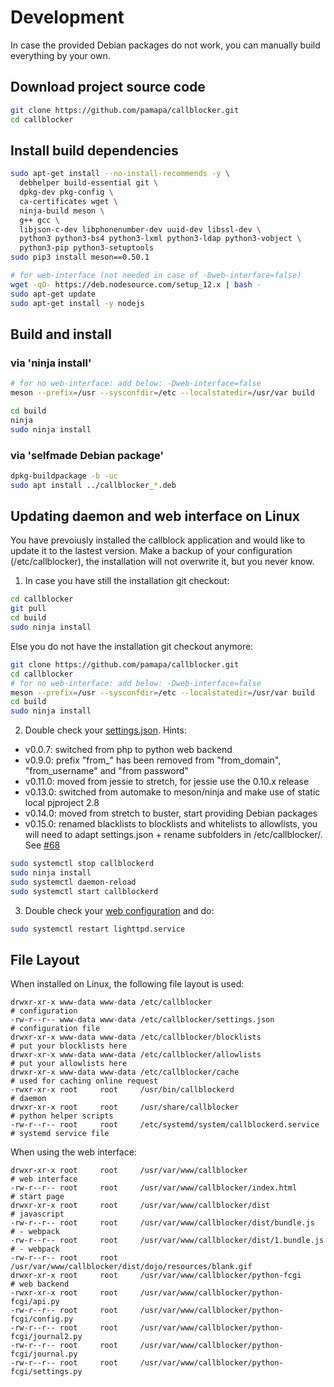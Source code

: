 # Development
In case the provided Debian packages do not work, you can manually
build everything by your own.


## Download project source code
```bash
git clone https://github.com/pamapa/callblocker.git
cd callblocker
```


## Install build dependencies
```bash
sudo apt-get install --no-install-recommends -y \
  debhelper build-essential git \
  dpkg-dev pkg-config \
  ca-certificates wget \
  ninja-build meson \
  g++ gcc \
  libjson-c-dev libphonenumber-dev uuid-dev libssl-dev \
  python3 python3-bs4 python3-lxml python3-ldap python3-vobject \
  python3-pip python3-setuptools
sudo pip3 install meson==0.50.1

# for web-interface (not needed in case of -Dweb-interface=false)
wget -qO- https://deb.nodesource.com/setup_12.x | bash -
sudo apt-get update
sudo apt-get install -y nodejs
```


## Build and install

### via 'ninja install'
```bash
# for no web-interface: add below: -Dweb-interface=false
meson --prefix=/usr --sysconfdir=/etc --localstatedir=/usr/var build

cd build
ninja
sudo ninja install
```

### via 'selfmade Debian package'
```bash
dpkg-buildpackage -b -uc
sudo apt install ../callblocker_*.deb
```


## Updating daemon and web interface on Linux
You have prevoiusly installed the callblock application and would like to update it to the lastest version. Make a backup
of your configuration (/etc/callblocker), the installation will not overwrite it, but you never know.

1. In case you have still the installation git checkout:
```bash
cd callblocker
git pull
cd build
sudo ninja install
```

Else you do not have the installation git checkout anymore:
```bash
git clone https://github.com/pamapa/callblocker.git
cd callblocker
# for no web-interface: add below: -Dweb-interface=false
meson --prefix=/usr --sysconfdir=/etc --localstatedir=/usr/var build
cd build
sudo ninja install
```

2. Double check your [settings.json](/etc/callblocker/README.md). Hints:
- v0.0.7: switched from php to python web backend
- v0.9.0: prefix "from_" has been removed from "from_domain", "from_username" and "from password"
- v0.11.0: moved from jessie to stretch, for jessie use the 0.10.x release
- v0.13.0: switched from automake to meson/ninja and make use of static local pjproject 2.8
- v0.14.0: moved from stretch to buster, start providing Debian packages
- v0.15.0: renamed blacklists to blocklists and whitelists to allowlists, you will need to adapt settings.json + rename subfolders in /etc/callblocker/. See [#68](https://github.com/pamapa/callblocker/issues/68)

```bash
sudo systemctl stop callblockerd
sudo ninja install
sudo systemctl daemon-reload
sudo systemctl start callblockerd
```

3. Double check your [web configuration](/README.md#webInterface) and do:
```bash
sudo systemctl restart lighttpd.service
```


## <a name="fileLayout"></a> File Layout
When installed on Linux, the following file layout is used:
```
drwxr-xr-x www-data www-data /etc/callblocker                              # configuration
-rw-r--r-- www-data www-data /etc/callblocker/settings.json                # configuration file
drwxr-xr-x www-data www-data /etc/callblocker/blocklists                   # put your blocklists here
drwxr-xr-x www-data www-data /etc/callblocker/allowlists                   # put your allowlists here
drwxr-xr-x www-data www-data /etc/callblocker/cache                        # used for caching online request
-rwxr-xr-x root     root     /usr/bin/callblockerd                         # daemon
drwxr-xr-x root     root     /usr/share/callblocker                        # python helper scripts
-rw-r--r-- root     root     /etc/systemd/system/callblockerd.service      # systemd service file
```
When using the web interface:
```
drwxr-xr-x root     root     /usr/var/www/callblocker                      # web interface
-rw-r--r-- root     root     /usr/var/www/callblocker/index.html           # start page
drwxr-xr-x root     root     /usr/var/www/callblocker/dist                 # javascript
-rw-r--r-- root     root     /usr/var/www/callblocker/dist/bundle.js       # - webpack
-rw-r--r-- root     root     /usr/var/www/callblocker/dist/1.bundle.js     # - webpack
-rw-r--r-- root     root     /usr/var/www/callblocker/dist/dojo/resources/blank.gif
drwxr-xr-x root     root     /usr/var/www/callblocker/python-fcgi          # web backend
-rwxr-xr-x root     root     /usr/var/www/callblocker/python-fcgi/api.py
-rw-r--r-- root     root     /usr/var/www/callblocker/python-fcgi/config.py
-rw-r--r-- root     root     /usr/var/www/callblocker/python-fcgi/journal2.py
-rw-r--r-- root     root     /usr/var/www/callblocker/python-fcgi/journal.py
-rw-r--r-- root     root     /usr/var/www/callblocker/python-fcgi/settings.py
```

